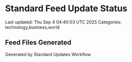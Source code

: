 # Standard Feed Update Status
Last updated: Thu Sep  4 04:40:03 UTC 2025
Categories: technology,business,world

## Feed Files Generated

Generated by Standard Updates Workflow
